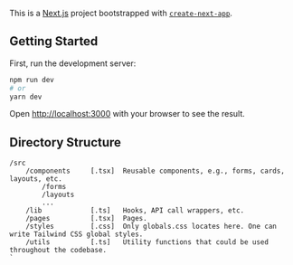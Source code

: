 This is a [Next.js](https://nextjs.org/) project bootstrapped with [`create-next-app`](https://github.com/vercel/next.js/tree/canary/packages/create-next-app).

## Getting Started

First, run the development server:

```bash
npm run dev
# or
yarn dev
```

Open [http://localhost:3000](http://localhost:3000) with your browser to see the result.

## Directory Structure

```
/src
    /components     [.tsx]  Reusable components, e.g., forms, cards, layouts, etc.
        /forms
        /layouts
        ...
    /lib            [.ts]   Hooks, API call wrappers, etc.
    /pages          [.tsx]  Pages.
    /styles         [.css]  Only globals.css locates here. One can write Tailwind CSS global styles.
    /utils          [.ts]   Utility functions that could be used throughout the codebase.
`